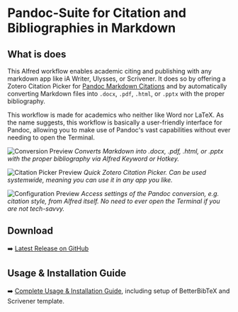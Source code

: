 # Pandoc-Suite for Citation and Bibliographies in Markdown

## What is does
This Alfred workflow enables academic citing and publishing with any markdown app like iA Writer, Ulysses, or Scrivener. It does so by offering a Zotero Citation Picker for [Pandoc Markdown Citations](https://pandoc.org/MANUAL.html#pandocs-markdown) and by automatically converting Markdown files into `.docx`, `.pdf`, `.html`, or `.pptx` with the proper bibliography. 

This workflow is made for academics who neither like Word nor LaTeX. As the name suggests, this workflow is basically a user-friendly interface for Pandoc, allowing you to make use of Pandoc's vast capabilities without ever needing to open the Terminal. 

![Conversion Preview](https://i.imgur.com/hBkN8e3.png) *Converts Markdown into .docx, .pdf, .html, or .pptx with the proper bibliography via Alfred Keyword or Hotkey.*

![Citation Picker Preview](https://i.imgur.com/XuSfGov.png) *Quick Zotero Citation Picker. Can be used systemwide, meaning you can use it in any app you like.*

![Configuration Preview](https://i.imgur.com/BDUPYef.png) *Access settings of the Pandoc conversion, e.g. citation style, from Alfred itself. No need to ever open the Terminal if you are not tech-savvy.*

## Download
➡️ [Latest Release on GitHub](https://github.com/chrisgrieser/pandoc_alfred/releases)

## Usage & Installation Guide
➡️ [Complete Usage & Installation Guide](https://chris-grieser.de/pandoc_alfred), including setup of BetterBibTeX and Scrivener template.
